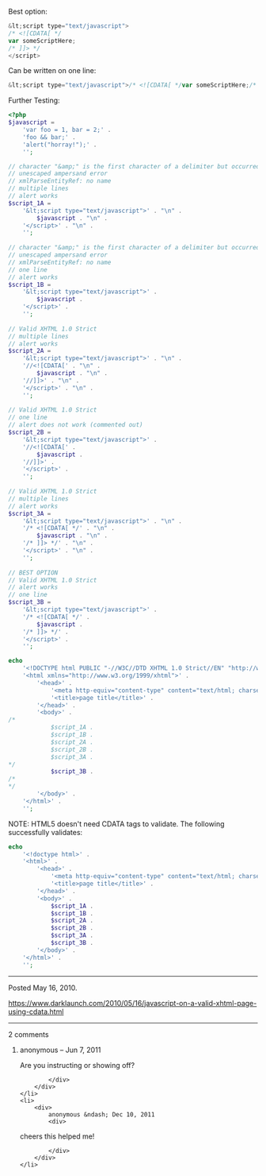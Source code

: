 Best option:
```javascript
&lt;script type="text/javascript">
/* <![CDATA[ */
var someScriptHere;
/* ]]> */
</script>
```
Can be written on one line:
```javascript
&lt;script type="text/javascript">/* <![CDATA[ */var someScriptHere;/* ]]> */</script>
```
Further Testing:
```php
<?php
$javascript =
	'var foo = 1, bar = 2;' .
	'foo && bar;' .
	'alert("horray!");' .
	'';

// character "&amp;" is the first character of a delimiter but occurred as data
// unescaped ampersand error
// xmlParseEntityRef: no name
// multiple lines
// alert works
$script_1A =
	'&lt;script type="text/javascript">' . "\n" .
		$javascript . "\n" .
	'</script>' . "\n" .
	'';
	
// character "&amp;" is the first character of a delimiter but occurred as data
// unescaped ampersand error
// xmlParseEntityRef: no name
// one line
// alert works
$script_1B =
	'&lt;script type="text/javascript">' .
		$javascript .
	'</script>' .
	'';
	
// Valid XHTML 1.0 Strict
// multiple lines
// alert works
$script_2A =
	'&lt;script type="text/javascript">' . "\n" .
	'//<![CDATA[' . "\n" .
		$javascript . "\n" .
	'//]]>' . "\n" .
	'</script>' . "\n" .
	'';
	
// Valid XHTML 1.0 Strict
// one line
// alert does not work (commented out)
$script_2B =
	'&lt;script type="text/javascript">' .
	'//<![CDATA[' .
		$javascript .
	'//]]>' .
	'</script>' .
	'';
	
// Valid XHTML 1.0 Strict
// multiple lines
// alert works
$script_3A =
	'&lt;script type="text/javascript">' . "\n" .
	'/* <![CDATA[ */' . "\n" .
		$javascript . "\n" .
	'/* ]]> */' . "\n" .
	'</script>' . "\n" .
	'';
	
// BEST OPTION
// Valid XHTML 1.0 Strict
// alert works
// one line
$script_3B =
	'&lt;script type="text/javascript">' .
	'/* <![CDATA[ */' .
		$javascript .
	'/* ]]> */' .
	'</script>' .
	'';

echo
	'<!DOCTYPE html PUBLIC "-//W3C//DTD XHTML 1.0 Strict//EN" "http://www.w3.org/TR/xhtml1/DTD/xhtml1-strict.dtd">' .
	'<html xmlns="http://www.w3.org/1999/xhtml">' .
		'<head>' .
			'<meta http-equiv="content-type" content="text/html; charset=UTF-8" />' .
			'<title>page title</title>' .
		'</head>' .
		'<body>' .
/*
			$script_1A .
			$script_1B .
			$script_2A .
			$script_2B .
			$script_3A .
*/
			$script_3B .
/*
*/
		'</body>' .
	'</html>' .
	'';
```

NOTE: HTML5 doesn't need CDATA tags to validate. The following successfully validates:
```php
echo
	'<!doctype html>' .
	'<html>' .
		'<head>' .
			'<meta http-equiv="content-type" content="text/html; charset=UTF-8" />' .
			'<title>page title</title>' .
		'</head>' .
		'<body>' .
			$script_1A .
			$script_1B .
			$script_2A .
			$script_2B .
			$script_3A .
			$script_3B .
		'</body>' .
	'</html>' .
	'';
```

---

Posted May 16, 2010.

https://www.darklaunch.com/2010/05/16/javascript-on-a-valid-xhtml-page-using-cdata.html

---

2 comments

<ol>
    <li>
        <div>
            anonymous &ndash; Jun 7, 2011
            <div>

Are you instructing or showing off?

            </div>
        </div>
    </li>
    <li>
        <div>
            anonymous &ndash; Dec 10, 2011
            <div>

cheers this helped me!

            </div>
        </div>
    </li>
</ol>
